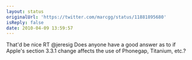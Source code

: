 ```yaml
---
layout: status
originalUrl: 'https://twitter.com/marcgg/status/11881895680'
isReply: false
date: 2010-04-09 13:59:57
---
```


That'd be nice RT @jeresig Does anyone have a good answer as to if Apple's section 3.3.1 change affects the use of Phonegap, Titanium, etc.?
